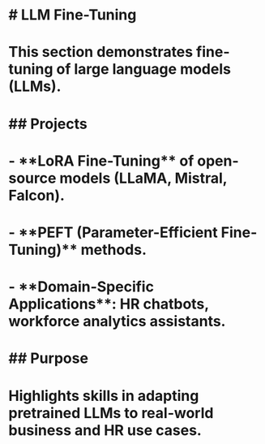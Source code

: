 # \# LLM Fine-Tuning

# 

# This section demonstrates fine-tuning of large language models (LLMs).

# 

# \## Projects

# \- \*\*LoRA Fine-Tuning\*\* of open-source models (LLaMA, Mistral, Falcon).

# \- \*\*PEFT (Parameter-Efficient Fine-Tuning)\*\* methods.

# \- \*\*Domain-Specific Applications\*\*: HR chatbots, workforce analytics assistants.

# 

# \## Purpose

# Highlights skills in adapting pretrained LLMs to real-world business and HR use cases.

# 

